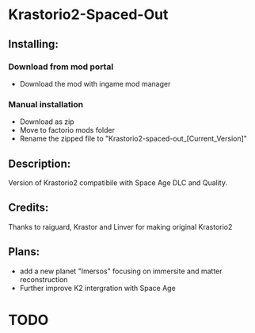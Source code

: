 # Krastorio2-Spaced-Out

## Installing:
### Download from mod portal
- Download the mod with ingame mod manager
### Manual installation
- Download as zip
- Move to factorio mods folder
- Rename the zipped file to "Krastorio2-spaced-out_[Current_Version]"

## Description:
Version of Krastorio2 compatibile with Space Age DLC and Quality.

## Credits:
Thanks to raiguard, Krastor and Linver for making original Krastorio2

## Plans:
- add a new planet "Imersos" focusing on immersite and matter reconstruction
- Further improve K2 intergration with Space Age
  
# TODO
